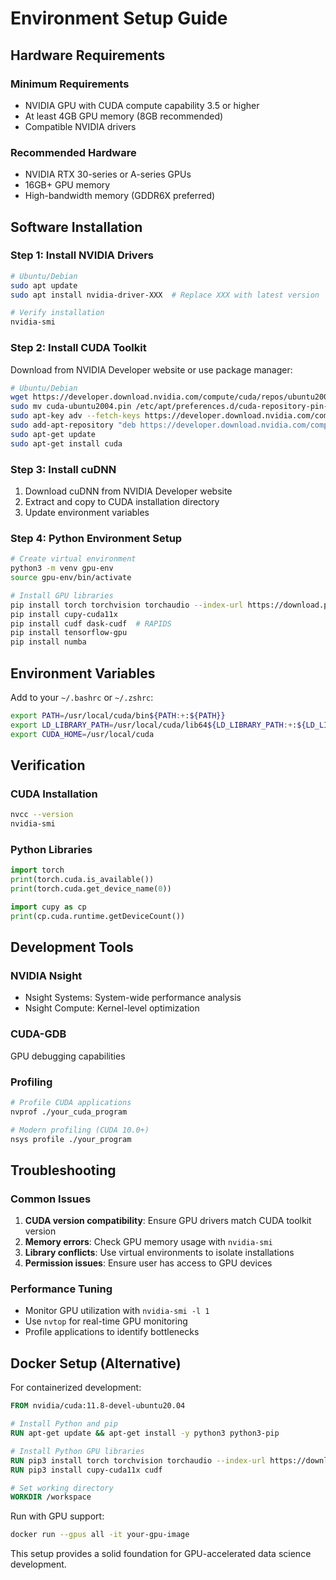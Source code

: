 # Environment Setup Guide

## Hardware Requirements

### Minimum Requirements
- NVIDIA GPU with CUDA compute capability 3.5 or higher
- At least 4GB GPU memory (8GB recommended)
- Compatible NVIDIA drivers

### Recommended Hardware
- NVIDIA RTX 30-series or A-series GPUs
- 16GB+ GPU memory
- High-bandwidth memory (GDDR6X preferred)

## Software Installation

### Step 1: Install NVIDIA Drivers
```bash
# Ubuntu/Debian
sudo apt update
sudo apt install nvidia-driver-XXX  # Replace XXX with latest version

# Verify installation
nvidia-smi
```

### Step 2: Install CUDA Toolkit
Download from NVIDIA Developer website or use package manager:

```bash
# Ubuntu/Debian
wget https://developer.download.nvidia.com/compute/cuda/repos/ubuntu2004/x86_64/cuda-ubuntu2004.pin
sudo mv cuda-ubuntu2004.pin /etc/apt/preferences.d/cuda-repository-pin-600
sudo apt-key adv --fetch-keys https://developer.download.nvidia.com/compute/cuda/repos/ubuntu2004/x86_64/7fa2af80.pub
sudo add-apt-repository "deb https://developer.download.nvidia.com/compute/cuda/repos/ubuntu2004/x86_64/ /"
sudo apt-get update
sudo apt-get install cuda
```

### Step 3: Install cuDNN
1. Download cuDNN from NVIDIA Developer website
2. Extract and copy to CUDA installation directory
3. Update environment variables

### Step 4: Python Environment Setup
```bash
# Create virtual environment
python3 -m venv gpu-env
source gpu-env/bin/activate

# Install GPU libraries
pip install torch torchvision torchaudio --index-url https://download.pytorch.org/whl/cu118
pip install cupy-cuda11x
pip install cudf dask-cudf  # RAPIDS
pip install tensorflow-gpu
pip install numba
```

## Environment Variables

Add to your `~/.bashrc` or `~/.zshrc`:

```bash
export PATH=/usr/local/cuda/bin${PATH:+:${PATH}}
export LD_LIBRARY_PATH=/usr/local/cuda/lib64${LD_LIBRARY_PATH:+:${LD_LIBRARY_PATH}}
export CUDA_HOME=/usr/local/cuda
```

## Verification

### CUDA Installation
```bash
nvcc --version
nvidia-smi
```

### Python Libraries
```python
import torch
print(torch.cuda.is_available())
print(torch.cuda.get_device_name(0))

import cupy as cp
print(cp.cuda.runtime.getDeviceCount())
```

## Development Tools

### NVIDIA Nsight
- Nsight Systems: System-wide performance analysis
- Nsight Compute: Kernel-level optimization

### CUDA-GDB
GPU debugging capabilities

### Profiling
```bash
# Profile CUDA applications
nvprof ./your_cuda_program

# Modern profiling (CUDA 10.0+)
nsys profile ./your_program
```

## Troubleshooting

### Common Issues

1. **CUDA version compatibility**: Ensure GPU drivers match CUDA toolkit version
2. **Memory errors**: Check GPU memory usage with `nvidia-smi`
3. **Library conflicts**: Use virtual environments to isolate installations
4. **Permission issues**: Ensure user has access to GPU devices

### Performance Tuning

- Monitor GPU utilization with `nvidia-smi -l 1`
- Use `nvtop` for real-time GPU monitoring
- Profile applications to identify bottlenecks

## Docker Setup (Alternative)

For containerized development:

```dockerfile
FROM nvidia/cuda:11.8-devel-ubuntu20.04

# Install Python and pip
RUN apt-get update && apt-get install -y python3 python3-pip

# Install Python GPU libraries
RUN pip3 install torch torchvision torchaudio --index-url https://download.pytorch.org/whl/cu118
RUN pip3 install cupy-cuda11x cudf

# Set working directory
WORKDIR /workspace
```

Run with GPU support:
```bash
docker run --gpus all -it your-gpu-image
```

This setup provides a solid foundation for GPU-accelerated data science development.